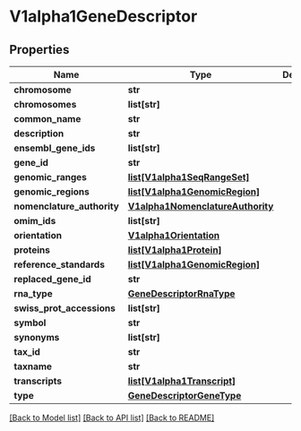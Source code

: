 # V1alpha1GeneDescriptor

## Properties
Name | Type | Description | Notes
------------ | ------------- | ------------- | -------------
**chromosome** | **str** |  | [optional] 
**chromosomes** | **list[str]** |  | [optional] 
**common_name** | **str** |  | [optional] 
**description** | **str** |  | [optional] 
**ensembl_gene_ids** | **list[str]** |  | [optional] 
**gene_id** | **str** |  | [optional] 
**genomic_ranges** | [**list[V1alpha1SeqRangeSet]**](V1alpha1SeqRangeSet.md) |  | [optional] 
**genomic_regions** | [**list[V1alpha1GenomicRegion]**](V1alpha1GenomicRegion.md) |  | [optional] 
**nomenclature_authority** | [**V1alpha1NomenclatureAuthority**](V1alpha1NomenclatureAuthority.md) |  | [optional] 
**omim_ids** | **list[str]** |  | [optional] 
**orientation** | [**V1alpha1Orientation**](V1alpha1Orientation.md) |  | [optional] 
**proteins** | [**list[V1alpha1Protein]**](V1alpha1Protein.md) |  | [optional] 
**reference_standards** | [**list[V1alpha1GenomicRegion]**](V1alpha1GenomicRegion.md) |  | [optional] 
**replaced_gene_id** | **str** |  | [optional] 
**rna_type** | [**GeneDescriptorRnaType**](GeneDescriptorRnaType.md) |  | [optional] 
**swiss_prot_accessions** | **list[str]** |  | [optional] 
**symbol** | **str** |  | [optional] 
**synonyms** | **list[str]** |  | [optional] 
**tax_id** | **str** |  | [optional] 
**taxname** | **str** |  | [optional] 
**transcripts** | [**list[V1alpha1Transcript]**](V1alpha1Transcript.md) |  | [optional] 
**type** | [**GeneDescriptorGeneType**](GeneDescriptorGeneType.md) |  | [optional] 

[[Back to Model list]](../README.md#documentation-for-models) [[Back to API list]](../README.md#documentation-for-api-endpoints) [[Back to README]](../README.md)


